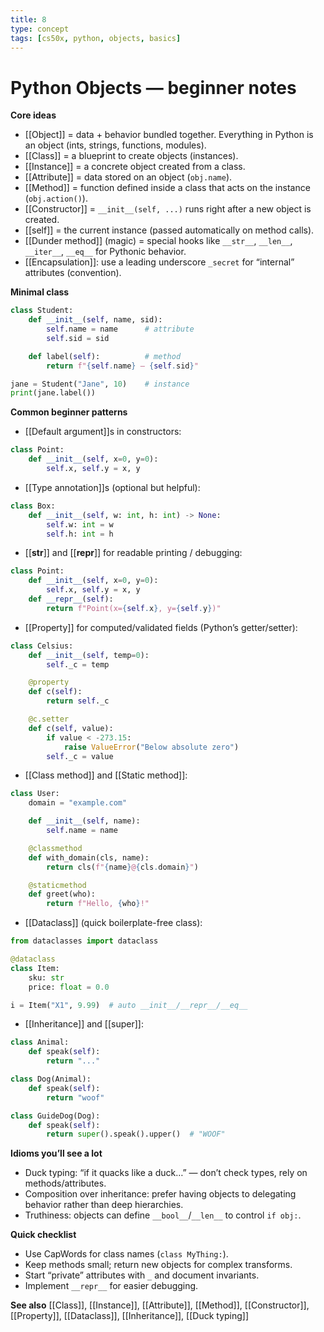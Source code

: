 ```yaml
---
title: 8
type: concept
tags: [cs50x, python, objects, basics]
---
```


# Python Objects — beginner notes

**Core ideas**
- [[Object]] = data + behavior bundled together. Everything in Python is an object (ints, strings, functions, modules).
- [[Class]] = a blueprint to create objects (instances).
- [[Instance]] = a concrete object created from a class.
- [[Attribute]] = data stored on an object (`obj.name`).
- [[Method]] = function defined inside a class that acts on the instance (`obj.action()`).
- [[Constructor]] = `__init__(self, ...)` runs right after a new object is created.
- [[self]] = the current instance (passed automatically on method calls).
- [[Dunder method]] (magic) = special hooks like `__str__`, `__len__`, `__iter__`, `__eq__` for Pythonic behavior.
- [[Encapsulation]]: use a leading underscore `_secret` for “internal” attributes (convention).

**Minimal class**
```python
class Student:
    def __init__(self, name, sid):
        self.name = name      # attribute
        self.sid = sid

    def label(self):          # method
        return f"{self.name} — {self.sid}"

jane = Student("Jane", 10)    # instance
print(jane.label())
```

**Common beginner patterns**
- [[Default argument]]s in constructors:
```python
class Point:
    def __init__(self, x=0, y=0):
        self.x, self.y = x, y
```
- [[Type annotation]]s (optional but helpful):
```python
class Box:
    def __init__(self, w: int, h: int) -> None:
        self.w: int = w
        self.h: int = h
```
- [[__str__]] and [[__repr__]] for readable printing / debugging:
```python
class Point:
    def __init__(self, x=0, y=0):
        self.x, self.y = x, y
    def __repr__(self):
        return f"Point(x={self.x}, y={self.y})"
```
- [[Property]] for computed/validated fields (Python’s getter/setter):
```python
class Celsius:
    def __init__(self, temp=0):
        self._c = temp

    @property
    def c(self):
        return self._c

    @c.setter
    def c(self, value):
        if value < -273.15:
            raise ValueError("Below absolute zero")
        self._c = value
```
- [[Class method]] and [[Static method]]:
```python
class User:
    domain = "example.com"

    def __init__(self, name):
        self.name = name

    @classmethod
    def with_domain(cls, name):
        return cls(f"{name}@{cls.domain}")

    @staticmethod
    def greet(who):
        return f"Hello, {who}!"
```
- [[Dataclass]] (quick boilerplate-free class):
```python
from dataclasses import dataclass

@dataclass
class Item:
    sku: str
    price: float = 0.0

i = Item("X1", 9.99)  # auto __init__/__repr__/__eq__
```
- [[Inheritance]] and [[super]]:
```python
class Animal:
    def speak(self):
        return "..."

class Dog(Animal):
    def speak(self):
        return "woof"

class GuideDog(Dog):
    def speak(self):
        return super().speak().upper()  # "WOOF"
```

**Idioms you’ll see a lot**
- Duck typing: “if it quacks like a duck…” — don’t check types, rely on methods/attributes.
- Composition over inheritance: prefer having objects to delegating behavior rather than deep hierarchies.
- Truthiness: objects can define `__bool__`/`__len__` to control `if obj:`.

**Quick checklist**
- Use CapWords for class names (`class MyThing:`).
- Keep methods small; return new objects for complex transforms.
- Start “private” attributes with `_` and document invariants.
- Implement `__repr__` for easier debugging.

**See also**
[[Class]], [[Instance]], [[Attribute]], [[Method]], [[Constructor]], [[Property]], [[Dataclass]], [[Inheritance]], [[Duck typing]]
